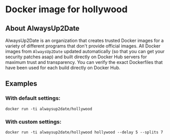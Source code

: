 # Docker image for hollywood

## About AlwaysUp2Date
AlwaysUp2Date is an organization that creates trusted Docker images for a variety of different programs that don't provide official images. All Docker images from `AlwaysUp2Date` updated automatically (so that you can get your security patches asap) and built directly on Docker Hub servers for maximum trust and transparency. You can verify the exact Dockerfiles that have been used for each build directly on Docker Hub. 

## Examples

### With default settings:

```
docker run -ti alwaysup2date/hollywood
```

### With custom settings:

```
docker run -ti alwaysup2date/hollywood hollywood --delay 5 --splits 7
```

